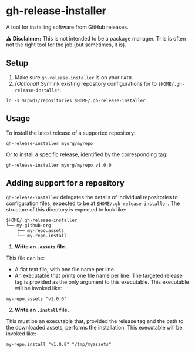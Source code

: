 # gh-release-installer

A tool for installing software from GitHub releases.

⚠️ **Disclaimer:** This is not intended to be a package manager. This is often not the right tool for the job (but sometimes, it is).

## Setup

1. Make sure `gh-release-installer` is on your `PATH`.
2. *(Optional)* Symlink existing repository configurations for to `$HOME/.gh-release-installer`.
```
ln -s $(pwd)/repositories $HOME/.gh-release-installer
```

## Usage

To install the latest release of a supported repository:
```
gh-release-installer myorg/myrepo
```

Or to install a specific release, identified by the corresponding tag:
```
gh-release-installer myorg/myrepo v1.0.0
```

## Adding support for a repository

`gh-release-installer` delegates the details of individual repositories to configuration files, expected to be at `$HOME/.gh-release-installer`.
The structure of this directory is expected to look like:
```
$HOME/.gh-release-installer
└── my-github-org
    ├── my-repo.assets
    └── my-repo.install
```

1. **Write an `.assets` file.**

This file can be:
- A flat text file, with one file name per line.
- An executable that prints one file name per line. The targeted release tag is provided as the only argument to this executable. This executable will be invoked like:
```
my-repo.assets "v1.0.0"
```

2. **Write an `.install` file.**

This must be an executable that, provided the release tag and the path to the downloaded assets, performs the installation.
This executable will be invoked like:
```
my-repo.install "v1.0.0" "/tmp/myassets"
```
